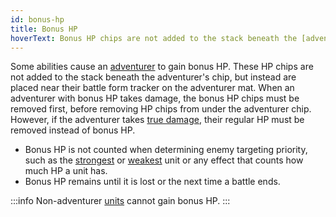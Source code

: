 ```yaml
---
id: bonus-hp
title: Bonus HP
hoverText: Bonus HP chips are not added to the stack beneath the [adventurer's](/docs/glossary/adventurer) chip, but instead are placed near their battle form tracker on the adventurer mat.
---
```


Some abilities cause an [adventurer](/docs/glossary/adventurer) to gain bonus HP. These HP chips are not added to the stack beneath the adventurer's chip, but instead are placed near their battle form tracker on the adventurer mat. When an adventurer with bonus HP takes damage, the bonus HP chips must be removed first, before removing HP chips from under the adventurer chip. However, if the adventurer takes [true damage](/docs/glossary/true-damage), their regular HP must be removed instead of bonus HP.

- Bonus HP is not counted when determining enemy targeting priority, such as the [strongest](/docs/glossary/strongest) or [weakest](/docs/glossary/weakest) unit or any effect that counts how much HP a unit has.
- Bonus HP remains until it is lost or the next time a battle ends.

:::info
Non-adventurer [units](/docs/glossary/unit) cannot gain bonus HP.
:::

